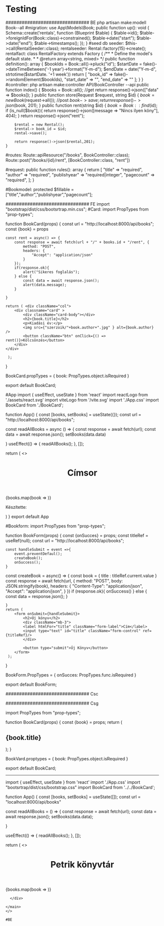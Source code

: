 # Testing
###############################
BE
php artisan make:modell Book--all
#migration:
use App\Models\Book;
    public function up(): void
    {
        Schema::create('rentals', function (Blueprint $table) {
            $table->id();
            $table->foreignIdFor(Book::class)->constrained();
            $table->date("start");
            $table->date("end");
            $table->timestamps();
        });
    }
#seed
db seeder: $this->call(RentalSeeder::class);
rentalseeder: Rental::factory(15)->create();
rentalfact: class RentalFactory extends Factory
{
    /**
     * Define the model's default state.
     *
     * @return array<string, mixed>
     */
    public function definition(): array
    {
        $bookIds = Book::all()->pluck("id");
        $startDate = fake()->dateTimeBetween('-1 year')->format("Y-m-d");
        $endDate = date("Y-m-d", strtotime($startDate. '+1 week'))
        return [
            "book_id" => fake()->randomElement($bookIds),
            "start_date" => "",
            "end_date" => ""
        ];
    }
}
#controller: php artisan make:controller API/BookController --api
    public function index()
    {
        $books = Book::all(); //get
        return response()->json(["data" => $books]);
    }
    public function store(Request $request, string $id)
    {
        $book = new Book($request->all()); //post
        $book->save;
        return response()->json($book, 201);
    }
    public function rent(string $id)
    {
        $book = Book::find($id);
        if (is_null($book)){
            return response()->json([message => "Nincs ilyen köny"], 404);
        }
        return response()->json("rent");

        $rental = new Rental();
        $rental-> book_id = $id;
        rental->save();

        return response()->json($rental,201);
    }


#routes:
Route::apiResource("/books", BookController::class);
Route::post("/books/{id}/rent", [BookController::class, "rent"])

#request:
    public function rules(): array
    {
        return [
            "title" => "required", 
            "author" => "required", 
            "publishyear" => "required|integer", 
            "pagecount" => "required", 
        ];
    }
    
#Bookmodel:     protected $fillable = ["title","author","publishyear","pagecount"];
    


###############################
FE
import "bootstrap/dist/css/bootsrtrap.min.css";
#Card:
import PropTypes from "prop-types";

function BookCard(props) {
    const url = "http://localhost:8000/api/books";
    const {book} = props

    const rent = async() => {
        const response = await fetch(url + "/" + books.id + "/rent", {
            method: "POST",
            headers: {
                "Accept": "application/json"
            }
        });
        if(response.ok){
            alert("Sikeres foglalás");
        } else {
            const data = await response.json();
            alert(data.message);
        }

    }

    return ( <div className="col">
        <div classname="card" >
            <div className="card-body"></div>
            <h2>{book.title}</h2>
            <p>Kiadási év:</p>
            <img src={"szerzoik/"+book.author+".jpg" } alt={book.author} />
            <button className="btn" onClick={() => rent()}>Kölcsönzés</button>
        </div>
    </div>

     );
}

BookCard.propTypes = {
    book: PropTypes.object.isRequired
}

export default BookCard;

#App
import { useEffect, useState } from 'react'
import reactLogo from './assets/react.svg'
import viteLogo from '/vite.svg'
import './App.css'
import BookCard from './BookCard';

function App() {
  const [books, setBooks] = useState({});
  const url = "http://localhost:8000/api/books";

  const readAllBooks = async () => {
    const response = await fetch(url);
    const data = await response.json();
    setBooks(data.data)

  }
  useEffect(() => {
    readAllBooks();
  }, []);

  return (
    <>
  <header>
    <h1>Címsor</h1>
    <nav></nav>
  </header>
  <main className="container">
    <div className="row row-cols-1 row-cols-md-2 row-cols-lg-3">
      {books.map(book => <BookCard key={book.id} book={book}/>)}
    </div>
    <div className="mt-3" id="newbook">
    <BookForm onSucces={readAllBooks} />
    </div>

  </main>
  <footer>
    <p>Készítette:</p>
  </footer>
    </>
  )
}
export default App

#Bookform:
import PropTypes from "prop-types";

function BookForm(props) {
    const {onSucces} = props;
    const titleRef = useRef(null);
    const url = "http://localhost:8000/api/books";

    const handleSubmit = event =>{
        event.preventDefaul();
        createBook();
        onSuccess();
    }

   const createBook = async() => {
        const book = {
            title : titleRef.current.value
        }
        const response = await fetch(url, {
            method: "POST",
            body: JSON.stringify(book),
            headers: {
                "Content-Type": "application/json",
                "Accept": "application/json",
            }
        })
        if (response.ok){
            onSuccess()
        } else {
            const data = response.json();
        }
        
    }
    return ( 
        <form onSubmit={handleSubmit}>
            <h2>Új könyv</h2>
            <div className="mb-3">
            <label htmlFor="title" className="form-label">Cím</label>
            <input type="text" id="title" className="form-control" ref={titleRef}/>
            </div>

            <button type="submit">Új Könyv</button>
        </form>
     );
}

BookForm.PropTypes = {
    onSucces: PropTypes.func.isRequired
}

export default BookForm;


###############################
Csc


###############################
Csg



import PropTypes from "prop-types";

function BookCard(props) {
    const {book} = props;
    return (
        <div className="col card">
            <div card-body>
                <h2>{book.title}</h2>
            </div>
        </div>
    );
}

BookVard.proptypes = {
    book: PropTypes.object.isRequired
}

export default BookCard;

_________________

import { useEffect, useState } from 'react'
import './App.css'
import "bootsrtrap/dist/css/bootstrap.css"
import BookCard from '../../BookCard';

function App() {
const [books, setBooks] = useState([]);
const url = "localhost:8000/api/books"

const readAllBooks = () => {
  const response = await fetch(url);
  const data = await response.json();
  setBooks(data.data);

}

useEffect(() => {
  readAllBooks();
}, []);


  return (
    <>
        <header>
    <nav></nav>
    <h1>Petrik könyvtár</h1>
    </header>
    <main className='container'>
      <div className='row'>
        {books.map(book => <BookCard key={book.id} book={book}/>)}

      </div>

    </main>
    </>

    #BE

